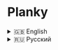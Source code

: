 # Planky

<details>
<summary>🇬🇧 English</summary>


### Description
**Planky** is an easy-to-use and highly customizable tool for building your own **tcp/tls** server.

### Installation
```commandline
pip install Planky
```

### Usage

```python
from Planky.events.messageEvent import MessageEvent
from Planky.messages.parsedMessage import ParsedMessage
from Planky.plankyData import PlankyData
from Planky.plankyServer import PlankyServer

server = PlankyServer("127.0.0.1", port=1111)

@server.on_message(ParsedMessage)
async def parsed_message(handler, event: MessageEvent):
    if event.message.content == b"hello": 
        await handler.send_data(PlankyData(payload=b"world"))
    else:
        await handler.send_data(PlankyData(payload=event.message.content))

if __name__ == "__main__":
    server.mainloop()
```

### Main features

- Simple usage
- TLS support
- Server side certificate validation support
- Custom parsers support
- Async support

### Documentation

- no

### Thanks

Nobody...

</details>

<details>
<summary>🇷🇺 Русский</summary>

### Описание
**Planky** — это простой и гибкий инструмент для создания собственного асинхронного **tcp/tls** сервера.

### Установка
```commandline
pip install Planky
```

### Использование

```python
from Planky.events.messageEvent import MessageEvent
from Planky.messages.parsedMessage import ParsedMessage
from Planky.plankyData import PlankyData
from Planky.plankyServer import PlankyServer

server = PlankyServer("127.0.0.1", port=1111)

@server.on_message(ParsedMessage)
async def parsed_message(handler, event: MessageEvent):
    if event.message.content == b"hello": 
        await handler.send_data(PlankyData(payload=b"world"))
    else:
        await handler.send_data(PlankyData(payload=event.message.content))

if __name__ == "__main__":
    server.mainloop()
```

### Основные возможности

- Простое использование
- Поддержка tls
- Поддержка проверки сертификата на сервере
- Поддержка кастомных парсеров
- Поддержка асинхронности

### Документация

- no

### Благодарности

Пока нету

</details>